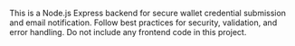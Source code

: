 <!-- Use this file to provide workspace-specific custom instructions to Copilot. For more details, visit https://code.visualstudio.com/docs/copilot/copilot-customization#_use-a-githubcopilotinstructionsmd-file -->

This is a Node.js Express backend for secure wallet credential submission and email notification. Follow best practices for security, validation, and error handling. Do not include any frontend code in this project.
